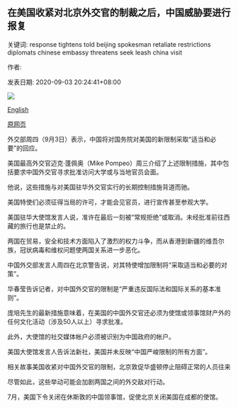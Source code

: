 ## 在美国收紧对北京外交官的制裁之后，中国威胁要进行报复

关键词: response tightens told beijing spokesman retaliate restrictions diplomats chinese embassy threatens seek leash china visit

作者: 

发表日期: 2020-09-03 20:24:41+08:00

![](https://www.straitstimes.com/sites/default/files/styles/x_large/public/articles/2020/09/03/tl-china-a-030920.jpg?itok=TUzv41Ab)

[English](China%20threatens%20to%20retaliate%20after%20US%20tightens%20leash%20on%20Beijing%20diplomats.md)

[原网页](https://www.straitstimes.com/asia/east-asia/china-threatens-to-retaliate-after-us-tightens-leash-on-beijing-diplomats)

外交部周四（9月3日）表示，中国将对国务院对美国的新限制采取“适当和必要”的回应。

美国最高外交官迈克·蓬佩奥（Mike Pompeo）周三介绍了上述限制措施，其中包括要求中国外交官寻求批准访问大学或与当地官员会面。

他说，这些措施与对美国驻华外交官实行的长期控制措施背道而驰。

美国特使们必须征得当局的许可，才能会见官员，进行宣传甚至参观大学。

美国驻华大使馆发言人说，准许在最后一刻被“常规拒绝”或取消。未经批准前往西藏的旅行也是禁止的。

两国在贸易，安全和技术方面陷入了激烈的权力斗争，而从香港到新疆的维吾尔族，冠状病毒和维权问题使两国关系进一步恶化。

中国外交部发言人周四在北京警告说，对其特使增加限制将“采取适当和必要的对策”。

华春莹告诉记者，对中国外交官的限制是“严重违反国际法和国际关系的基本准则”。

庞培先生的最新措施意味着，在美国的中国外交官还必须为使馆或领事馆财产外的任何文化活动（涉及50人以上）寻求批准。

此外，大使馆的社交媒体帐户必须被识别为中国政府的帐户。

美国大使馆发言人告诉法新社，美国并未反映“中国严峻限制的所有方面”。

相关故事美国收紧对中国外交官的限制，北京敦促华盛顿停止阻碍正常的人员往来

尽管如此，这些举动可能会加剧两国之间的外交敌对行动。

7月，美国下令关闭在休斯敦的中国领事馆，促使北京关闭美国在成都的使馆。